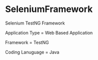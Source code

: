 # SeleniumFramework
Selenium TestNG Framework

Application Type = Web Based Application

Framework = TestNG

Coding Lanuguage = Java

